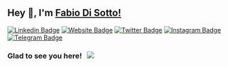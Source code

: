 ## Hey 👋, I'm [Fabio Di Sotto!](https://github.com/fdisotto/)

[![Linkedin Badge](https://img.shields.io/badge/-LinkedIn-0e76a8?style=flat-square&logo=Linkedin&logoColor=white)](https://www.linkedin.com/in/fabio-di-sotto-00aa3268/)
[![Website Badge](https://img.shields.io/badge/Website-3b5998?style=flat-square&logo=google-chrome&logoColor=white)](https://fdisotto.com/)
[![Twitter Badge](https://img.shields.io/badge/-Twitter-00acee?style=flat-square&logo=Twitter&logoColor=white)](https://twitter.com/fdisotto)
[![Instagram Badge](https://img.shields.io/badge/-Instagram-e4405f?style=flat-square&logo=Instagram&logoColor=white)](https://instagram.com/fabius.disotto/)
[![Telegram Badge](https://img.shields.io/badge/-Telegram-0088cc?style=flat-square&logo=Telegram&logoColor=white)](https://t.me/fdisotto)

### Glad to see you here! &nbsp; ![](https://visitor-badge.glitch.me/badge?page_id=fdisotto.fdisotto&style=flat-square&color=0088cc)

